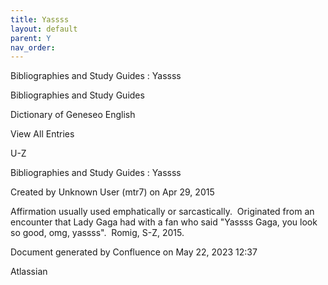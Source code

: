 ```yaml
---
title: Yassss
layout: default
parent: Y
nav_order:
---
```


Bibliographies and Study Guides : Yassss

Bibliographies and Study Guides

Dictionary of Geneseo English

View All Entries

U-Z

Bibliographies and Study Guides : Yassss

Created by  Unknown User (mtr7) on Apr 29, 2015

Affirmation usually used emphatically or sarcastically.  Originated from an encounter that Lady Gaga had with a fan who said &quot;Yassss Gaga, you look so good, omg, yassss&quot;.  Romig, S-Z, 2015.

Document generated by Confluence on May 22, 2023 12:37

Atlassian
